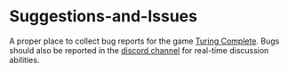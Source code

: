 # Suggestions-and-Issues

A proper place to collect bug reports for the game [Turing Complete](https://turingcomplete.game/). Bugs should also be reported in the [discord channel](https://discord.com/channels/828292123936948244/1007030253962674358) for real-time discussion abilities.
